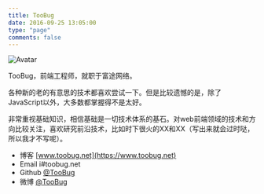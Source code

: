```yaml
---
title: TooBug
date: 2016-09-25 13:05:00
type: "page"
comments: false
---
```


![Avatar](/images/TooBug/avatar.jpg)

TooBug，前端工程师，就职于富途网络。

各种新的老的有意思的技术都喜欢尝试一下。但是比较遗憾的是，除了JavaScript以外，大多数都掌握得不是太好。

非常重视基础知识，相信基础是一切技术体系的基石。对web前端领域的技术和方向比较关注，喜欢研究前沿技术，比如时下很火的XX和XX（写出来就会过时哒，所以我才不写呢）。

- 博客 [www.toobug.net](https://www.toobug.net)
- Email i#toobug.net
- Github [@TooBug](https://github.com/TooBug)
- 微博 [@TooBug](http://weibo.com/toooobug)

